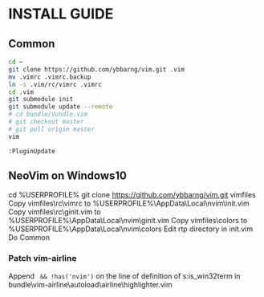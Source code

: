# INSTALL GUIDE

## Common
```bash
cd ~
git clone https://github.com/ybbarng/vim.git .vim
mv .vimrc .vimrc.backup
ln -s .vim/rc/vimrc .vimrc
cd .vim
git submodule init
git submodule update --remote
# cd bundle/Vundle.vim
# git checkout master
# git pull origin master
vim
```

```vim
:PluginUpdate
```

## NeoVim on Windows10
cd %USERPROFILE%
git clone https://github.com/ybbarng/vim.git vimfiles
Copy vimfiles\rc\vimrc to %USERPROFILE%\AppData\Local\nvim\init.vim
Copy vimfiles\rc\ginit.vim to %USERPROFILE%\AppData\Local\nvim\ginit.vim
Copy vimfiles\colors to %USERPROFILE%\AppData\Local\nvim\colors
Edit rtp directory in init.vim
Do Common

### Patch vim-airline
Append ` && !has('nvim')` on the line of definition of s:is_win32term in bundle\vim-airline\autoload\airline\highlighter.vim
